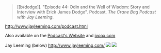 > [[b/dodge]]. "Episode 44: Odin and the Well of Wisdom: Story and Interview with Erick James Dodge". Podcast. *The Crane Bag Podcast with Jay Leeming*.

http://www.jayleeming.com/podcast.html

Also available on the [Podcast's Website](https://cranebag.libsyn.com/website/episode-44-odin-and-the-well-of-wisdom-story-and-interview-with-erick-james-dodge) and [ivoox.com](https://www.ivoox.com/en/episode-44-odin-and-the-well-of-wisdom-audios-mp3-rf-57302696-1.html)


Jay Leeming (below) http://www.jayleeming.com/
![](28746.png)
![](23487.png)
